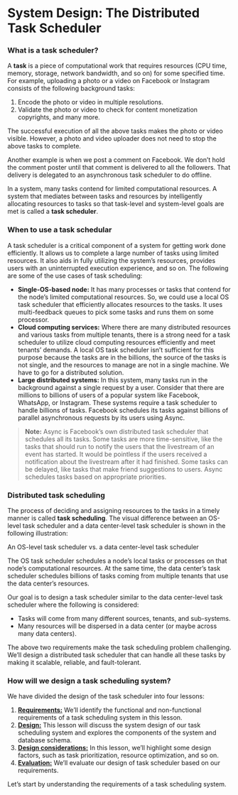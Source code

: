 # System Design: The Distributed Task Scheduler

### What is a task scheduler? <a href="#what-is-a-task-scheduler" id="what-is-a-task-scheduler"></a>

A **task** is a piece of computational work that requires resources (CPU time, memory, storage, network bandwidth, and so on) for some specified time. For example, uploading a photo or a video on Facebook or Instagram consists of the following background tasks:

1. Encode the photo or video in multiple resolutions.
2. Validate the photo or video to check for content monetization copyrights, and many more.

The successful execution of all the above tasks makes the photo or video visible. However, a photo and video uploader does not need to stop the above tasks to complete.

Another example is when we post a comment on Facebook. We don’t hold the comment poster until that comment is delivered to all the followers. That delivery is delegated to an asynchronous task scheduler to do offline.

In a system, many tasks contend for limited computational resources. A system that mediates between tasks and resources by intelligently allocating resources to tasks so that task-level and system-level goals are met is called a **task scheduler**.

### When to use a task schedular <a href="#when-to-use-a-task-schedular-0" id="when-to-use-a-task-schedular-0"></a>

A task scheduler is a critical component of a system for getting work done efficiently. It allows us to complete a large number of tasks using limited resources. It also aids in fully utilizing the system’s resources, provides users with an uninterrupted execution experience, and so on. The following are some of the use cases of task scheduling:

* **Single-OS-based node:** It has many processes or tasks that contend for the node’s limited computational resources. So, we could use a local OS task scheduler that efficiently allocates resources to the tasks. It uses multi-feedback queues to pick some tasks and runs them on some processor.
* **Cloud computing services:** Where there are many distributed resources and various tasks from multiple tenants, there is a strong need for a task scheduler to utilize cloud computing resources efficiently and meet tenants’ demands. A local OS task scheduler isn’t sufficient for this purpose because the tasks are in the billions, the source of the tasks is not single, and the resources to manage are not in a single machine. We have to go for a distributed solution.
* **Large distributed systems:** In this system, many tasks run in the background against a single request by a user. Consider that there are millions to billions of users of a popular system like Facebook, WhatsApp, or Instagram. These systems require a task scheduler to handle billions of tasks. Facebook schedules its tasks against billions of parallel asynchronous requests by its users using Async.

> **Note:** Async is Facebook’s own distributed task scheduler that schedules all its tasks. Some tasks are more time-sensitive, like the tasks that should run to notify the users that the livestream of an event has started. It would be pointless if the users received a notification about the livestream after it had finished. Some tasks can be delayed, like tasks that make friend suggestions to users. Async schedules tasks based on appropriate priorities.

### Distributed task scheduling <a href="#distributed-task-scheduling-0" id="distributed-task-scheduling-0"></a>

The process of deciding and assigning resources to the tasks in a timely manner is called **task scheduling**. The visual difference between an OS-level task scheduler and a data center-level task scheduler is shown in the following illustration:

An OS-level task scheduler vs. a data center-level task scheduler

The OS task scheduler schedules a node’s local tasks or processes on that node’s computational resources. At the same time, the data center’s task scheduler schedules billions of tasks coming from multiple tenants that use the data center’s resources.

Our goal is to design a task scheduler similar to the data center-level task scheduler where the following is considered:

* Tasks will come from many different sources, tenants, and sub-systems.
* Many resources will be dispersed in a data center (or maybe across many data centers).

The above two requirements make the task scheduling problem challenging. We’ll design a distributed task scheduler that can handle all these tasks by making it scalable, reliable, and fault-tolerant.

### How will we design a task scheduling system? <a href="#how-will-we-design-a-task-scheduling-system-0" id="how-will-we-design-a-task-scheduling-system-0"></a>

We have divided the design of the task scheduler into four lessons:

1. [**Requirements:**](requirements-of-a-distributed-task-schedulers-design.md) We’ll identify the functional and non-functional requirements of a task scheduling system in this lesson.
2. [**Design:**](design-of-a-distributed-task-scheduler.md) This lesson will discuss the system design of our task scheduling system and explores the components of the system and database schema.
3. [**Design considerations:**](design-considerations-of-a-distributed-task-scheduler.md) In this lesson, we’ll highlight some design factors, such as task prioritization, resource optimization, and so on.
4. [**Evaluation:**](evaluation-of-a-distributed-task-schedulers-design.md) We’ll evaluate our design of task scheduler based on our requirements.

Let’s start by understanding the requirements of a task scheduling system.

